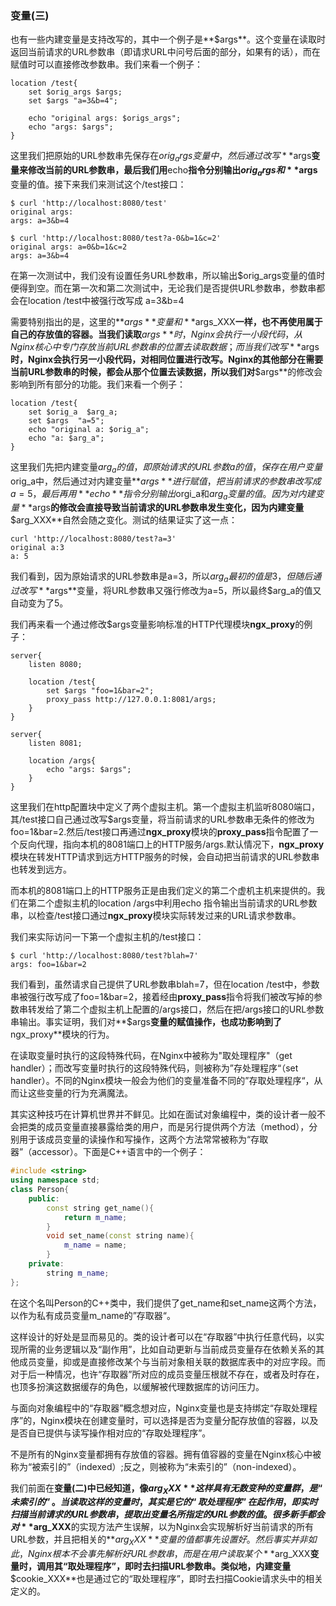 ### 变量(三)

也有一些内建变量是支持改写的，其中一个例子是**$args**。这个变量在读取时返回当前请求的URL参数串（即请求URL中问号后面的部分，如果有的话），而在赋值时可以直接修改参数串。我们来看一个例子：

```nginx
location /test{
    set $orig_args $args;
    set $args "a=3&b=4";
    
    echo "original args: $origs_args";
    echo "args: $args";
}
```

这里我们把原始的URL参数串先保存在$orig_args变量中，然后通过改写**$args**变量来修改当前的URL参数串，最后我们用**echo**指令分别输出$orig_args和**$args**变量的值。接下来我们来测试这个/test接口：

```shell
$ curl 'http://localhost:8080/test'
original args: 
args: a=3&b=4

$ curl 'http://localhost:8080/test?a-0&b=1&c=2'
original args: a=0&b=1&c=2
args: a=3&b=4
```

在第一次测试中，我们没有设置任务URL参数串，所以输出$orig_args变量的值时便得到空。而在第一次和第二次测试中，无论我们是否提供URL参数串，参数串都会在location /test中被强行改写成 a=3&b=4

需要特别指出的是，这里的**$args**变量和**$args_XXX**一样，也不再使用属于自己的存放值的容器。当我们读取**$args**时，Nginx会执行一小段代码，从Nginx核心中专门存放当前URL参数串的位置去读取数据；而当我们改写**$args**时，Nginx会执行另一小段代码，对相同位置进行改写。Nginx的其他部分在需要当前URL参数串的时候，都会从那个位置去读数据，所以我们对**$args**的修改会影响到所有部分的功能。我们来看一个例子：

```nginx
location /test{
    set $orig_a  $arg_a;
    set $args  "a=5";
    echo "original a: $orig_a";
    echo "a: $arg_a";
}
```

这里我们先把内建变量$arg_a的值，即原始请求的URL参数a的值，保存在用户变量$orig_a中，然后通过对内建变量**$args**进行赋值，把当前请求的参数串改写成a=5，最后再用**echo**指令分别输出$orgi_a和$arg_a变量的值。因为对内建变量**$args**的修改会直接导致当前请求的URL参数串发生变化，因为内建变量**$arg_XXX**自然会随之变化。测试的结果证实了这一点：

```shell
curl 'http://localhost:8080/test?a=3'
original a:3
a: 5
```

我们看到，因为原始请求的URL参数串是a=3，所以$arg_a最初的值是3，但随后通过改写**$args**变量，将URL参数串又强行修改为a=5，所以最终$arg_a的值又自动变为了5。

我们再来看一个通过修改$args变量影响标准的HTTP代理模块**ngx_proxy**的例子：

```nginx
server{
    listen 8080;
    
    location /test{
        set $args "foo=1&bar=2";
        proxy_pass http://127.0.0.1:8081/args;
    }
}

server{
    listen 8081;
    
    location /args{
        echo "args: $args";
    }
}
```

这里我们在http配置块中定义了两个虚拟主机。第一个虚拟主机监听8080端口，其/test接口自己通过改写$args变量，将当前请求的URL参数串无条件的修改为foo=1&bar=2.然后/test接口再通过**ngx_proxy**模块的**proxy_pass**指令配置了一个反向代理，指向本机的8081端口上的HTTP服务/args.默认情况下，**ngx_proxy**模块在转发HTTP请求到远方HTTP服务的时候，会自动把当前请求的URL参数串也转发到远方。

而本机的8081端口上的HTTP服务正是由我们定义的第二个虚机主机来提供的。我们在第二个虚拟主机的location /args中利用echo 指令输出当前请求的URL参数串，以检查/test接口通过**ngx_proxy**模块实际转发过来的URL请求参数串。

我们来实际访问一下第一个虚拟主机的/test接口：

```shell
$ curl 'http://localhost:8080/test?blah=7'
args: foo=1&bar=2
```

我们看到，虽然请求自己提供了URL参数串blah=7，但在location /test中，参数串被强行改写成了foo=1&bar=2，接着经由**proxy_pass**指令将我们被改写掉的参数串转发给了第二个虚拟主机上配置的/args接口，然后在把/args接口的URL参数串输出。事实证明，我们对**$args**变量的赋值操作，也成功影响到了**ngx_proxy**模块的行为。

在读取变量时执行的这段特殊代码，在Nginx中被称为"取处理程序"（get handler）；而改写变量时执行的这段特殊代码，则被称为”存处理程序“（set handler）。不同的Nginx模块一般会为他们的变量准备不同的”存取处理程序“，从而让这些变量的行为充满魔法。

其实这种技巧在计算机世界并不鲜见。比如在面试对象编程中，类的设计者一般不会把类的成员变量直接暴露给类的用户，而是另行提供两个方法（method），分别用于该成员变量的读操作和写操作，这两个方法常常被称为“存取器”（accessor）。下面是C++语言中的一个例子：

```c++
#include <string>
using namespace std;
class Person{
    public:
    	const string get_name(){
            return m_name;
        }
    	void set_name(const string name){
            m_name = name;
        }
    private:
    	string m_name;
};
```

在这个名叫Person的C++类中，我们提供了get_name和set_name这两个方法，以作为私有成员变量m_name的”存取器“。

这样设计的好处是显而易见的。类的设计者可以在“存取器”中执行任意代码，以实现所需的业务逻辑以及“副作用”，比如自动更新与当前成员变量存在依赖关系的其他成员变量，抑或是直接修改某个与当前对象相关联的数据库表中的对应字段。而对于后一种情况，也许“存取器”所对应的成员变量压根就不存在，或者及时存在，也顶多扮演这数据缓存的角色，以缓解被代理数据库的访问压力。

与面向对象编程中的“存取器”概念想对应，Nginx变量也是支持绑定“存取处理程序”的，Nginx模块在创建变量时，可以选择是否为变量分配存放值的容器，以及是否自已提供与读写操作相对应的“存取处理程序”。

不是所有的Nginx变量都拥有存放值的容器。拥有值容器的变量在Nginx核心中被称为“被索引的”（indexed）;反之，则被称为“未索引的”（non-indexed）。

我们前面在**变量(二)**中已经知道，像**$arg_XXX**这样具有无数变种的变量群，是“未索引的”。当读取这样的变量时，其实是它的“取处理程序”在起作用，即实时扫描当前请求的URL参数串，提取出变量名所指定的URL参数的值。很多新手都会对**$arg_XXX**的实现方法产生误解，以为Nginx会实现解析好当前请求的所有URL参数，并且把相关的**$arg_XXX**变量的值都事先设置好。然后事实并非如此，Nginx根本不会事先解析好URL参数串，而是在用户读取某个**$arg_XXX**变量时，调用其“取处理程序”，即时去扫描URL参数串。类似地，内建变量**$cookie_XXX**也是通过它的“取处理程序”，即时去扫描Cookie请求头中的相关定义的。









